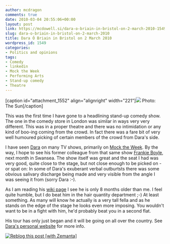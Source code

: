 ```yaml
---
author: mcdragon
comments: true
date: 2010-03-04 20:55:06+00:00
layout: post
link: https://mcdowell.si/dara-o-briain-in-bristol-on-2-march-2010-1549.html
slug: dara-o-briain-in-bristol-on-2-march-2010
title: Dara Ó Briain in Bristol on 2 March 2010
wordpress_id: 1549
categories:
- Politics and opinions
tags:
- Comedy
- linkedin
- Mock the Week
- Performing Arts
- Stand-up comedy
- Theatre
---
```


[caption id="attachment_1552" align="alignright" width="221"][![](https://mcdowell.si/wp-content/uploads/2010/03/dara_obriain1-1-221x300.jpg)](https://mcdowell.si/wp-content/uploads/2010/03/dara_obriain1.jpg) Photo: The Sun[/caption]

This was the first time I have gone to a headlining stand-up comedy show. The one in the comedy store in London was similar in ways very very different. This was in a proper theatre and there was no intimidation or any kind of boo-ing coming from the crowd. In fact there was a fare bit of very well humoured picking of certain members of the crowd from Dara's side.

I have seen [Dara](http://en.wikipedia.org/wiki/Dara_%C3%93_Briain) on many TV shows, primarily on [Mock the Week](http://en.wikipedia.org/wiki/Mock_the_Week). By the way, I hope to see his former colleague from that same show [Frankie Boyle](http://en.wikipedia.org/wiki/Frankie_Boyle), next month in Swansea. The show itself was great and the seat I had was very good, quite close to the stage, but not close enough to be picked on - or spat on: In some of Dara's exuberant verbal outburtsts there was some obvious salivary discharge being made and very visible from the angle I was seeing it from (sorry Dara :-).

As I am reading his [wiki page](http://en.wikipedia.org/wiki/File:Dara_%C3%93_Briain.jpg) I see he is only 8 months older than me. I feel quite humble, but I do beat him in the hair quantity department ;-) At least something. As many will know he actually is a very tall fella and as he stands on the edge of the stage he looks even more imposing. You wouldn't want to be in a fight with him, he'd probably beat you in a second flat.

His tour has only just began and it will be going on all over the country. See [Dara's personal website](http://www.daraobriain.com/) for more info.


[![Reblog this post [with Zemanta]](http://img.zemanta.com/reblog_e.png?x-id=d70a2ab5-65d9-4a60-9b81-6693a2952022)](http://reblog.zemanta.com/zemified/d70a2ab5-65d9-4a60-9b81-6693a2952022/)
